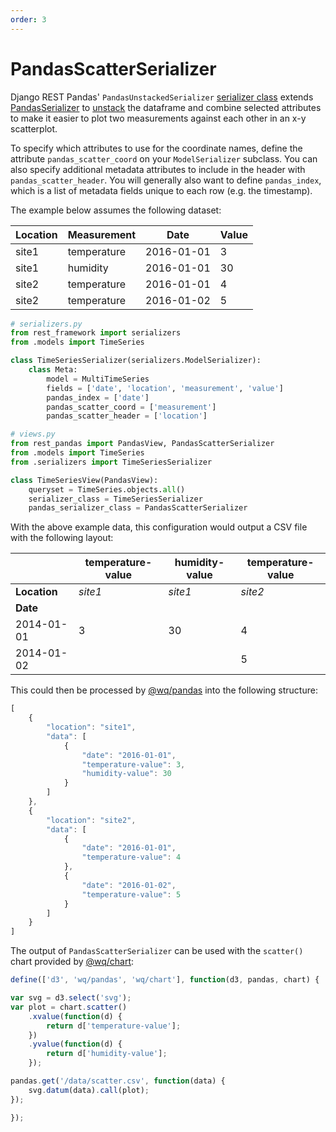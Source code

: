 ```yaml
---
order: 3
---
```


# PandasScatterSerializer

Django REST Pandas' `PandasUnstackedSerializer` [serializer class][serializers] extends [PandasSerializer] to [unstack] the dataframe and combine selected attributes to make it easier to plot two measurements against each other in an x-y scatterplot.

To specify which attributes to use for the coordinate names, define the attribute `pandas_scatter_coord` on your `ModelSerializer` subclass.  You can also specify additional metadata attributes to include in the header with `pandas_scatter_header`.  You will generally also want to define `pandas_index`, which is a list of metadata fields unique to each row (e.g. the timestamp).

The example below assumes the following dataset:

 Location | Measurement | Date | Value
---|---|---|---
 site1 | temperature | 2016-01-01 | 3
 site1 | humidity | 2016-01-01 | 30
 site2 | temperature | 2016-01-01 | 4
 site2 | temperature | 2016-01-02 | 5

```python
# serializers.py
from rest_framework import serializers
from .models import TimeSeries

class TimeSeriesSerializer(serializers.ModelSerializer):
    class Meta:
        model = MultiTimeSeries
        fields = ['date', 'location', 'measurement', 'value']
        pandas_index = ['date']
        pandas_scatter_coord = ['measurement']
        pandas_scatter_header = ['location']

# views.py
from rest_pandas import PandasView, PandasScatterSerializer
from .models import TimeSeries
from .serializers import TimeSeriesSerializer

class TimeSeriesView(PandasView):
    queryset = TimeSeries.objects.all()
    serializer_class = TimeSeriesSerializer
    pandas_serializer_class = PandasScatterSerializer
```

With the above example data, this configuration would output a CSV file with the following layout:

&nbsp; | temperature-value | humidity-value | temperature-value
---|---|---|---
**Location** | *site1* | *site1* | *site2*
**Date** | | | &nbsp;
2014-01-01 | 3 | 30 | 4
2014-01-02 | | | 5

This could then be processed by [@wq/pandas] into the following structure:

```javascript
[
    {
        "location": "site1",
        "data": [
            {
                "date": "2016-01-01",
                "temperature-value": 3,
                "humidity-value": 30
            }
        ]
    },
    {
        "location": "site2",
        "data": [
            {
                "date": "2016-01-01",
                "temperature-value": 4
            },
            {
                "date": "2016-01-02",
                "temperature-value": 5
            }
        ]
    }
]
```

The output of `PandasScatterSerializer` can be used with the `scatter()` chart provided by [@wq/chart]:

```javascript
define(['d3', 'wq/pandas', 'wq/chart'], function(d3, pandas, chart) {

var svg = d3.select('svg');
var plot = chart.scatter()
    .xvalue(function(d) {
        return d['temperature-value'];
    })
    .yvalue(function(d) {
        return d['humidity-value'];
    });

pandas.get('/data/scatter.csv', function(data) {
    svg.datum(data).call(plot);
});

});
```

[serializers]: ./index.md
[PandasSerializer]: ./PandasSerializer.md
[unstack]: http://pandas.pydata.org/pandas-docs/stable/generated/pandas.DataFrame.unstack.html
[@wq/pandas]: ../@wq/pandas.md
[@wq/chart]: ../@wq/chart.md
